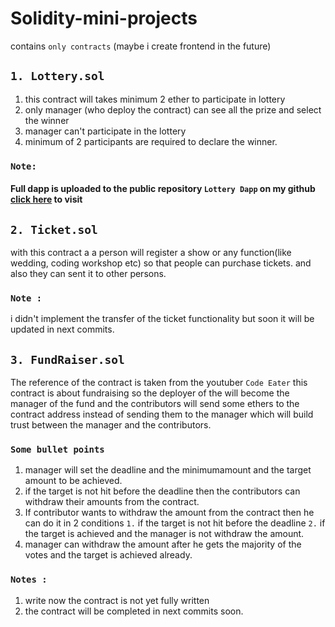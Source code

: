 # Solidity-mini-projects

contains `only contracts` (maybe i create frontend in the future)

## `1. Lottery.sol`

1. this contract will takes minimum 2 ether to participate in lottery
2. only manager (who deploy the contract) can see all the prize and select the winner
3. manager can't participate in the lottery
4. minimum of 2 participants are required to declare the winner.

### `Note:`

#### Full dapp is uploaded to the public repository `Lottery Dapp` on my github [click here](https://github.com/aamir-067) to visit

## `2. Ticket.sol`

with this contract a a person will register a show or any function(like wedding, coding workshop etc) so that people can purchase tickets. and also they can sent it to other persons.

### `Note : `

i didn't implement the transfer of the ticket functionality but soon it will be updated in next commits.

## `3. FundRaiser.sol`

The reference of the contract is taken from the youtuber `Code Eater` this contract is about fundraising so the deployer of the will become the manager of the fund and the contributors will send some ethers to the contract address instead of sending them to the manager which will build trust between the manager and the contributors.

### `Some bullet points`

1. manager will set the deadline and the minimumamount and the target amount to be achieved.
2. if the target is not hit before the deadline then the contributors can withdraw their amounts from the contract.
3. If contributor wants to withdraw the amount from the contract then he can do it in 2 conditions `1.` if the target is not hit before the deadline `2.` if the target is achieved and the manager is not withdraw the amount.
4. manager can withdraw the amount after he gets the majority of the votes and the target is achieved already.

### `Notes : `

1. write now the contract is not yet fully written
2. the contract will be completed in next commits soon.
